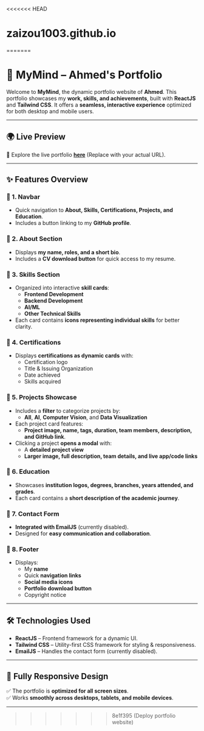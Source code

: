 <<<<<<< HEAD
# zaizou1003.github.io
=======
# 🧠 MyMind – Ahmed's Portfolio

Welcome to **MyMind**, the dynamic portfolio website of **Ahmed**. This portfolio showcases my **work, skills, and achievements**, built with **ReactJS** and **Tailwind CSS**. It offers a **seamless, interactive experience** optimized for both desktop and mobile users.

---

## 🌍 Live Preview

🚀 Explore the live portfolio **[here](http://ahmedazizbenaissa.me)** (Replace with your actual URL).

---

## ✨ Features Overview

### 🔹 1. Navbar
- Quick navigation to **About, Skills, Certifications, Projects, and Education**.
- Includes a button linking to my **GitHub profile**.

### 🔹 2. About Section
- Displays **my name, roles, and a short bio**.
- Includes a **CV download button** for quick access to my resume.

### 🔹 3. Skills Section
- Organized into interactive **skill cards**:
  - **Frontend Development**
  - **Backend Development**
  - **AI/ML**
  - **Other Technical Skills**
- Each card contains **icons representing individual skills** for better clarity.

### 🔹 4. Certifications
- Displays **certifications as dynamic cards** with:
  - Certification logo
  - Title & Issuing Organization
  - Date achieved
  - Skills acquired

### 🔹 5. Projects Showcase
- Includes a **filter** to categorize projects by:
  - **All**, **AI**, **Computer Vision**, and **Data Visualization**
- Each project card features:
  - **Project image, name, tags, duration, team members, description, and GitHub link**.
- Clicking a project **opens a modal** with:
  - A **detailed project view**
  - **Larger image, full description, team details, and live app/code links**

### 🔹 6. Education
- Showcases **institution logos, degrees, branches, years attended, and grades**.
- Each card contains a **short description of the academic journey**.

### 🔹 7. Contact Form
- **Integrated with EmailJS** (currently disabled).
- Designed for **easy communication and collaboration**.

### 🔹 8. Footer
- Displays:
  - My **name**
  - Quick **navigation links**
  - **Social media icons**
  - **Portfolio download button**
  - Copyright notice

---

## 🛠 Technologies Used
- **ReactJS** – Frontend framework for a dynamic UI.
- **Tailwind CSS** – Utility-first CSS framework for styling & responsiveness.
- **EmailJS** – Handles the contact form (currently disabled).

---

## 📱 Fully Responsive Design
✅ The portfolio is **optimized for all screen sizes**.  
✅ Works **smoothly across desktops, tablets, and mobile devices**.

---

>>>>>>> 8e1f395 (Deploy portfolio website)
